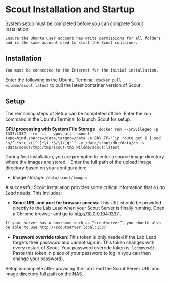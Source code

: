 # Scout Installation and Startup

System setup must be completed before you can complete Scout Installation.

```{warning}
Ensure the Ubuntu user account has write permissions for all folders and is the same account used to start the Scout container.
```

## Installation

```{note}
You must be connected to the Internet for the initial installation.
```

Enter the following in the Ubuntu Terminal: `docker pull wildme/scout:latest` to pull the latest container version of Scout.

## Setup

The remaining steps of Setup can be completed offline. Enter the run command in the Ubuntu Terminal to launch Scout for setup.

**GPU processing with System File Storage**
``  docker run --privileged -p 1337:1337 --rm -it --gpus all --mount type=bind,source=/data,target=/data -e ENV_IP="`ip route get 1 | sed 's/^.*src \([^ ]*\).*$/\1/;q'`" -v /data/scout/db:/data/db -v /data/scout/tmp:/tmp/scout-tmp wildme/scout:latest ``

During first installation, you are prompted to enter a source image directory where the images are stored.
 
Enter the full path of the upload image directory based on your configuration:

* Image storage: `/data/scout/images`

A successful Scout installation provides some critical information that a *Lab Lead* needs. This includes:

* **Scout URL and port for browser access**: This URL should be provided directly to the Lab Lead when your Scout Server is finally running. Open a Chrome browser and go to [http://10.0.0.104:1337 ](http://10.0.0.104:1337/).

```{note}
If your server has a hostname such as “scoutserver”, you should also be able to use http://scoutserver.local:1337
```

* **Password override token**: This token is only needed if the Lab Lead forgets their password and cannot sign in. This token changes with every restart of Scout. Your password override token is: `lccmnvxw6j`. Paste this token in place of your password to log in (you can then change your password).

Setup is complete after providing the Lab Lead the Scout Server URL and image directory full path on the NAS.